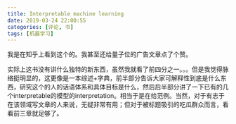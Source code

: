 ```yaml
---
title: Interpretable machine learning
date: 2019-03-24 22:00:55
categories: [评论, 书]
tags: [机器学习]
---
```


我是在知乎上看到这个的。我甚至还给量子位的广告文章点了个赞。

<!--more-->

实际上这书没有讲什么独特的新东西，虽然我就看了前四分之一。。。但是我觉得脉络挺明显的，这更像是一本综述+字典，前半部分告诉大家可解释性到底是什么东西，研究这个的人的话语体系和具体目标是什么，然后后半部分讲了一下已有的几个interpretable的模型的interpretation。相当于是在给范例。当然，对于有志于在该领域写文章的人来说，无疑非常有用；但对于被标题吸引的吃瓜群众而言，看看前三章就足够了。